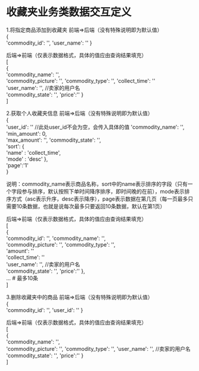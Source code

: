 # 收藏夹业务类数据交互定义  
1.将指定商品添加到收藏夹
前端=>后端（没有特殊说明即为默认值）  
{  
        'commodity_id': '',
        'user_name': ''
}

后端=>前端（仅表示数据格式，具体的值应由查询结果填充）  
[  
    {   
        'commodity_name': '',  
        'commodity_picture': '',
        'commodity_type': '', 
        'collect_time': ''  
        'user_name': '', //卖家的用户名  
        'commodity_state': '',
        'price':''
    }  
]  

2.获取个人收藏夹信息
前端=>后端（没有特殊说明即为默认值）  
{  
    'user_id': '' //此处user_id不会为空，会传入具体的值
    'commodity_name': '', 
    'min_amount': 0,  
    'max_amount': '',
    'commodity_state': '',  
    'sort': {  
        'name' : 'collect_time',  
        'mode' : 'desc' 
    },  
    'page':'1'  
}  
  
说明：commodity_name表示商品名称，sort中的name表示排序的字段（只有一个字段参与排序，默认按照下单时间降序排序，即时间晚的在前），mode表示排序方式（asc表示升序，desc表示降序），page表示数据在第几页（每一页最多只需要10条数据，也就是说每次最多只要返回10条数据，默认在第1页）  
  
后端=>前端（仅表示数据格式，具体的值应由查询结果填充）  
[  
    {   
        'commodity_id': '',
        'commodity_name': '',  
        'commodity_picture': '',
        'commodity_type': '',   
        'amount': ''  
        'collect_time': ''  
        'user_name': '', //卖家的用户名  
        'commodity_state': '',
        'price':''
    },  
    ... # 最多10条  
]  


3.删除收藏夹中的商品
前端=>后端（没有特殊说明即为默认值）  
{  
        'commodity_id': '',
        'user_id': ''
}

后端=>前端（仅表示数据格式，具体的值应由查询结果填充）  
[  
    {   
        'commodity_name': '',  
        'commodity_picture': '',
        'commodity_type': '', 
        'user_name': '', //卖家的用户名  
        'commodity_state': '',
        'price':''
    }  
] 